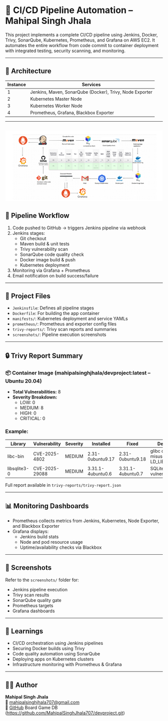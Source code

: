 # 🚀 CI/CD Pipeline Automation – Mahipal Singh Jhala

This project implements a complete CI/CD pipeline using Jenkins, Docker, Trivy, SonarQube, Kubernetes, Prometheus, and Grafana on AWS EC2. It automates the entire workflow from code commit to container deployment with integrated testing, security scanning, and monitoring.

---

## 📐 Architecture

| Instance | Services |
|----------|----------|
| 1        | Jenkins, Maven, SonarQube (Docker), Trivy, Node Exporter |
| 2        | Kubernetes Master Node |
| 3        | Kubernetes Worker Node |
| 4        | Prometheus, Grafana, Blackbox Exporter |
---
![alt text](image.png)
---

## 🔁 Pipeline Workflow

1. Code pushed to GitHub → triggers Jenkins pipeline via webhook
2. Jenkins stages:
   - Git checkout
   - Maven build & unit tests
   - Trivy vulnerability scan
   - SonarQube code quality check
   - Docker image build & push
   - Kubernetes deployment
3. Monitoring via Grafana + Prometheus
4. Email notification on build success/failure

---

## 📂 Project Files

- `Jenkinsfile`: Defines all pipeline stages
- `Dockerfile`: For building the app container
- `manifests/`: Kubernetes deployment and service YAMLs
- `prometheus/`: Prometheus and exporter config files
- `trivy-reports/`: Trivy scan reports and summaries
- `screenshots/`: Pipeline execution screenshots

---

## 🔒 Trivy Report Summary

### 📦 Container Image (mahipalsinghjhala/devproject:latest – Ubuntu 20.04)
- **Total Vulnerabilities:** 8
- **Severity Breakdown:**
  - LOW: 0
  - MEDIUM: 8
  - HIGH: 0
  - CRITICAL: 0

### Example:
| Library     | Vulnerability | Severity | Installed | Fixed | Description |
|-------------|---------------|----------|-----------|-------|-------------|
| libc-bin    | CVE-2025-4802 | MEDIUM   | 2.31-0ubuntu9.17 | 2.31-0ubuntu9.18 | glibc dlopen misuses LD_LIBRARY_PATH |
| libsqlite3-0 | CVE-2025-29088 | MEDIUM  | 3.31.1-4ubuntu0.6 | 3.31.1-4ubuntu0.7 | SQLite DoS vulnerability |

Full report available in `trivy-reports/trivy-report.json`

---

## 📊 Monitoring Dashboards

- Prometheus collects metrics from Jenkins, Kubernetes, Node Exporter, and Blackbox Exporter
- Grafana displays:
  - Jenkins build stats
  - Node and pod resource usage
  - Uptime/availability checks via Blackbox

---

## 📸 Screenshots

Refer to the `screenshots/` folder for:
- Jenkins pipeline execution
- Trivy scan results
- SonarQube quality gate
- Prometheus targets
- Grafana dashboards

---

## 🧠 Learnings

- CI/CD orchestration using Jenkins pipelines
- Securing Docker builds using Trivy
- Code quality automation using SonarQube
- Deploying apps on Kubernetes clusters
- Infrastructure monitoring with Prometheus & Grafana

---

## 👨‍💻 Author

**Mahipal Singh Jhala**  
📧 mahipalsinghjhala707@gmail.com  
🔗 [GitHub](https://github.com/MahipalSinghJhala707)
Board Game DB (https://github.com/MahipalSinghJhala707/devproject.git)
